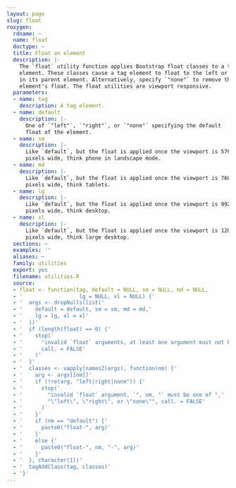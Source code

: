 ```yaml
---
layout: page
slug: float
roxygen:
  rdname: ~
  name: float
  doctype: ~
  title: Float an element
  description: |-
    The `float` utility function applies Bootstrap float classes to a tag
    element. These classes cause a tag element to float to the left or right
    in its parent element. Alternatively, specify `"none"` to remove the
    element's float. The float utilities are viewport responsive.
  parameters:
  - name: tag
    description: A tag element.
  - name: default
    description: |-
      One of `"left"`, `"right"`, or `"none"` specifying the default
      float of the element.
  - name: sm
    description: |-
      Like `default`, but the float is applied once the viewport is 576
      pixels wide, think phone in landscape mode.
  - name: md
    description: |-
      Like `default`, but the float is applied once the viewport is 768
      pixels wide, think tablets.
  - name: lg
    description: |-
      Like `default`, but the float is applied once the viewport is 992
      pixels wide, think desktop.
  - name: xl
    description: |-
      Like `default`, but the float is applied once the viewport is 1200
      pixels wide, think large desktop.
  sections: ~
  examples: ''
  aliases: ~
  family: utilities
  export: yes
  filename: utilities.R
  source:
  - float <- function(tag, default = NULL, sm = NULL, md = NULL,
  - '                  lg = NULL, xl = NULL) {'
  - '  args <- dropNulls(list('
  - '    default = default, sm = sm, md = md,'
  - '    lg = lg, xl = xl'
  - '  ))'
  - '  if (length(float) == 0) {'
  - '    stop('
  - '      "invalid `float` arguments, at least one argument must not be NULL",'
  - '      call. = FALSE'
  - '    )'
  - '  }'
  - '  classes <- vapply(names2(args), function(nm) {'
  - '    arg <- args[[nm]]'
  - '    if (!re(arg, "left|right|none")) {'
  - '      stop('
  - '        "invalid `float` argument, `", nm, "` must be one of ",'
  - '        "\"left\", \"right\", or \"none\"", call. = FALSE'
  - '      )'
  - '    }'
  - '    if (nm == "default") {'
  - '      paste0("float-", arg)'
  - '    }'
  - '    else {'
  - '      paste0("float-", nm, "-", arg)'
  - '    }'
  - '  }, character(1))'
  - '  tagAddClass(tag, classes)'
  - '}'
---
```

